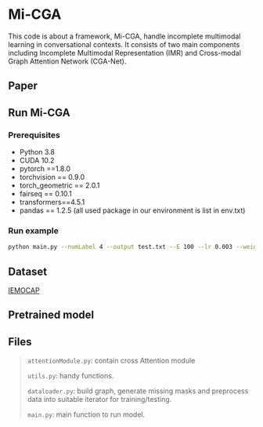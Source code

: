 # Mi-CGA
This code is about a framework, Mi-CGA, handle incomplete multimodal learning in conversational contexts. It consists of two main components including Incomplete Multimodal Representation (IMR) and Cross-modal Graph Attention Network (CGA-Net). 

## Paper


## Run Mi-CGA

### Prerequisites
- Python 3.8
- CUDA 10.2
- pytorch ==1.8.0
- torchvision == 0.9.0
- torch_geometric == 2.0.1
- fairseq == 0.10.1
- transformers==4.5.1
- pandas == 1.2.5
(all used package in our environment is list in env.txt)

### Run example
```bash
python main.py --numLabel 4 --output test.txt --E 100 --lr 0.003 --weight_decay 0.00001 --seed 1001 --crossModal --usingGAT --missing 66 --numTest 1 --wFP --rho 0.1 --reconstructionLoss kl
```



## Dataset 
[IEMOCAP](https://drive.google.com/drive/u/1/folders/1o4fvksJfIfUTsbe37izf3bWDS-morOZt)

## Pretrained model

## Files

> `attentionModule.py`: contain cross Attention module
>
> `utils.py`: handy functions.
>
> `dataloader.py`: build graph, generate missing masks and preprocess data into suitable iterator for training/testing.
>
> `main.py`: main function to run model.
>
